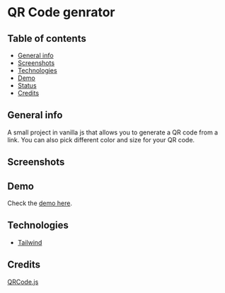 # QR Code genrator

## Table of contents

- [General info](#general-info)
- [Screenshots](#screenshots)
- [Technologies](#technologies)
- [Demo](#installation-and-running)
- [Status](#status)
- [Credits](#credits)

## General info

A small project in vanilla js that allows you to generate a QR code from a link. You can also pick different color and size for your QR code.

## Screenshots

## Demo

Check the [demo here](https://sprightly-kelpie-993b89.netlify.app/).

## Technologies

- [Tailwind](https://github.com/tailwindlabs/tailwindcss)

## Credits

[QRCode.js](https://github.com/davidshimjs/qrcodejs)
